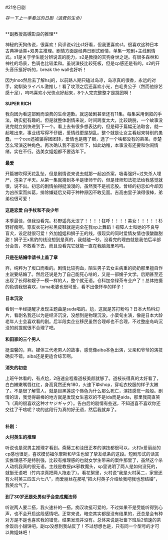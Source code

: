 #21冬日剧

*存一下上一季看过的日剧（浪费的生命）*

<br/>
**副教授高槻彰良的推理**

神秘的天狗传说，很喜欢！风评说s2比s1好看，但我更喜欢s1。很喜欢这种日本古典神话类+双男主推理。剧情方面是经典日剧式剧情，单集一短剧+主线剧情式。s1是关于学生能分辨说谎的能力，s2是教授的天狗身世之谜。有很多森林和神社的场景，色调也比较柔和。虽说演技比较死板，但是cp感还是有的。s2的开头音乐挺好听的，break the wall也好听！

因为Inoo然后去了解hsj的，以前路人期只磕过岛凉，岛凉真的很香，永远的对手，幼馴染ライバル激推し！看了攻顶之后还喜欢小光，白毛贵公子（然而他综艺感十足），呜呜喜欢小光快点好起来，8个人完完整整才是跳团啊！
<br/><br/>
**SUPER RICH**

我向因为看这部剧而浪费的生命道歉。就这破剧甚至还有11集。每集采用倒叙的手法，确实挺有趣的。但是就整体剧情来说，时间跨度太大，比较跳脱，一个故事没说完就立刻快进到下一个。看上去有很多想表达的，但是碍于篇幅无法取舍，就一起堆出来，事业线写得不仔细，爱情线更是胡乱。整个就是让女主看起来特别的愚蠢，一个ceo还被骗得团团转，爱情也是瞎了眼，选了一个啥都没有的弟弟。赤楚怎么常演这种角色。再次确认我不喜欢年下，如此幼稚，本事没有还要和你闹情绪，实在不行。选美女姐姐都不要选年下。
<br/><br/>
**最爱**

开篇被吹得天花乱坠，但是剧情说来说去就那一起凶杀案，吸毒强奸+过失杀人埋尸，渲染了半天。从第一集就猜到多半是律师干的，但是律师知法犯法给我感觉就很，说不出。初恋的剧情拍得挺浪漫的，虽然我不是初恋股。曾经的初恋如今却因为凶杀案而纠葛，排除嫌疑后又碍于种种原因不敢见面。吉高由里子演得很棒，弟弟也很可爱！
<br/><br/>
**这是恋爱 白手杖和不良少年**

本季最佳，但我没看完。杉野遥亮太涩了！！！！狂呼！！！！美女！！！！！杉野好瘦啊，穿皮衣花衬衫黑皮鞋就是完全在我xp上舞蹈！视障人士和她的不良导盲犬，设定就很可爱！外加姐姐和狮子王的线，很现实的同时爱情友情也很酸酸甜甜！狮子王x黑豹的线没想到是真的，我就磕一秒。没看完的理由就是我怕后半部分会苦，不敢看下去，而且没看完它就能一直在我脑海里呜呜。
<br/><br/>
**只是在结婚申请书上盖了章**

弃，纯粹为了坂口而看的。剧情比较狗血，陌生男子去女主病重的奶奶那里擅自作主说要结婚了。然后还说是为了自己能死心啥的，又是一部嫂子文学。后期甚至还出现了长得和嫂子一模一样的人，整个就无语。仓科加奈绿茶专业户了！总体拍摄的色调我很喜欢，toma老婆也很可爱，看不出像怀孕的样子！
<br/><br/>
**日本沉没**

看到一半经提醒才发现主题曲是suda唱的。尬，这就是苏打粉吗？日本大热科幻片，看剧名我还以为是经济沉没，没想到是物理沉没。小栗旬主演，像是日本大龄老年人士会喜欢看的剧。后半段卖企业移民虽然合理却也不合理，不过整座岛屿沉没的前提就很不合理了吧。
<br/><br/>
**和田家的三个男人**

挺温馨的，弃。媒体三代老男人的故事，感觉像aiba本色出演，父亲和爷爷的演技确实不错，aiba还是更适合综艺啊。
<br/><br/>
**消失的初恋**

上班午休看的，有点尬，2倍速全程看道枝美颜就够了。道枝长得真的太好看了，白白嫩嫩嘴唇红红，身高竟然还有180，火速下单shop，穿毛衣校服的样子太嫩了。不是很了解雪人，就是目黑莲这个唇色为什么那么死亡，演技感觉一般般。剧情的话，我觉得最棒的地方就是发现女生喜欢的不是ida而是aida，那里我简直笑飞（真的很喜欢这种オヤジギャグ）。告白后的剧情有些迷，不知道喜不喜欢你还交往了干啥呢？攻的这段行为真的好无语，然后我就弃了。
<br/><br/><br/>
**补剧：**

**火村英生的推理**

听说也是双男主推理才看到。斋藤工和洼田正孝的演技都很可以，火村x爱丽丝的cp感也很足，喜欢模仿福尔摩斯和华生也留了挚友纸条的这段。短剧形式的话其实推理感不是特别强，比较有推理感的也就女学生带来的案件那里了，虽然这个杀人动机我真的很无语。主线是教授pk邪教魔头，sp里说明了两人是如何没死的，就挺无语吧（竹内凉真把两人拖走了）。看花絮里，火村说“我是火村英二，家里还有火村英三四五六七八”，而爱丽丝在那吼“把火村英子介绍给我吧我也想结婚”，我笑岔气了。
<br/><br/>
**到了30岁还是处男似乎会变成魔法师**

听说两人要二搭，我火速补的一搭。痴汉攻挺可爱的，不过如果不是受能听得到心声，也不会开启这段感情吧。正常来说，暗恋其实都是没有结果的，还总是会有种对方是不是也喜欢我的错觉，结果发现并没有。总体来说是社畜下班后2倍速的茶余饭后小甜饼吧。副cp没想到我站反了！不过想想也是，只有同一个型号的才可以做姐妹吧！
